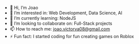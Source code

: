 - 👋 Hi, I’m Joao
- 👀 I’m interested in: Web Development, Data Science, AI
- 🌱 I’m currently learning: NodeJS
- 💞️ I’m looking to collaborate on: Full-Stack projects
- 📫 How to reach me: joao.victorva08@gmail.com
- ⚡ Fun fact: I started coding for fun creating games on Roblox

<!---
08-Joao/08-Joao is a ✨ special ✨ repository because its `README.md` (this file) appears on your GitHub profile.
You can click the Preview link to take a look at your changes.
--->
